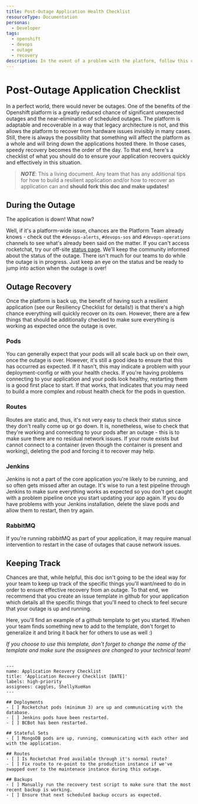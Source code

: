```yaml
---
title: Post-Outage Application Health Checklist
resourceType: Documentation
personas: 
  - Developer
tags:
  - openshift
  - devops
  - outage
  - recovery
description: In the event of a problem with the platform, follow this checklist to ensure that your application recovers correctly.
---
```


# Post-Outage Application Checklist

In a perfect world, there would never be outages. One of the benefits of the Openshift platform is a greatly reduced chance of significant unexpected outages and the near-elimination of scheduled outages.
The platform is adaptable and recoverable in a way that legacy architecture is not, and this allows the platform to recover from hardware issues invisibly in many cases.
Still, there is always the possibility that something will affect the platform as a whole and will bring down the applications hosted there. 
In those cases, speedy recovery becomes the order of the day. To that end, here's a checklist of what you should do to ensure your application recovers quickly and effectively in this situation.

> ***NOTE***: This a living document. Any team that has any additional tips for how to build a resilient application and/or how to recover an application can and **should fork this doc and make updates!**

## During the Outage

The application is down! What now?

Well, if it's a platform-wide issue, chances are the Platform Team already knows - check out the `#devops-alerts`, `#devops-sos` and `#devops-operations` channels to see what's already been said on the matter.
If you can't access rocketchat, try our off-site [status page](https://status.developer.gov.bc.ca).
We'll keep the community informed about the status of the outage. There isn't much for our teams to do while the outage is in progress.
Just keep an eye on the status and be ready to jump into action when the outage is over!

## Outage Recovery

Once the platform is back up, the benefit of having such a resilient application (see our Resiliency Checklist for details!) is that there's a high chance everything will quickly recover on its own.
However, there are a few things that should be additionally checked to make sure everything is working as expected once the outage is over.

### Pods

You can generally expect that your pods will all scale back up on their own, once the outage is over. However, it's still a good idea to ensure that this has occurred as expected.
If it hasn't, this may indicate a problem with your deployment-config or with your health checks.
If you're having problems connecting to your application and your pods look healthy, restarting them is a good first place to start.
If that works, that indicates that you may need to build a more complex and robust health check for the pods in question.

### Routes

Routes are static and, thus, it's not very easy to check their status since they don't really come up or go down. 
It is, nonetheless, wise to check that they're working and connecting to your pods after an outage - this is to make sure there are no residual network issues.
If your route exists but cannot connect to a container (even though the container is present and working), deleting the pod and forcing it to recover may help.

### Jenkins

Jenkins is not a part of the core application you're likely to be running, and so often gets missed after an outage. 
It's wise to run a test pipeline through Jenkins to make sure everything works as expected so you don't get caught with a problem pipeline once you start updating your app again.
If you do have problems with your Jenkins installation, delete the slave pods and allow them to restart, then try again.

### RabbitMQ

If you're running rabbitMQ as part of your application, it may require manual intervention to restart in the case of outages that cause network issues. 

## Keeping Track

Chances are that, while helpful, this doc isn't going to be the ideal way for your team to keep up track of the specific things you'll want/need to do in order to ensure effective recovery from an outage.
To that end, we recommend that you create an issue template in github for your application which details all the specific things that you'll need to check to feel secure that your outage is up and running.

Here, you'll find an example of a github template to get you started.
If/when your team finds something new to add to the template, don't forget to generalize it and bring it back her for others to use as well :)

_If you choose to use this template, don't forget to change the name of the template and make sure the assignees are changed to your technical team!_

```

---
name: Application Recovery Checklist
title: 'Application Recovery Checklist [DATE]'
labels: high-priority
assignees: caggles, ShellyXueHan
---

## Deployments
- [ ] Rocketchat pods (minimum 3) are up and communicating with the database.
- [ ] Jenkins pods have been restarted.
- [ ] BCBot has been restarted.

## Stateful Sets
- [ ] MongoDB pods are up, running, communicating with each other and with the application.

## Routes
- [ ] Is Rocketchat Prod available through it's normal route?
- [ ] Fix route to re-point to the production instance if we've swapped over to the maintenace instance during this outage.

## Backups
- [ ] Manually run the recovery test script to make sure that the most recent backup is working.
- [ ] Ensure that next scheduled backup occurs as expected.

```
